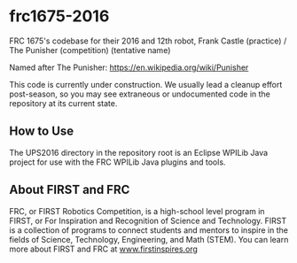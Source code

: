 frc1675-2016
============

FRC 1675's codebase for their 2016 and 12th robot, Frank Castle (practice) / The Punisher (competition) (tentative name)

Named after The Punisher: https://en.wikipedia.org/wiki/Punisher

This code is currently under construction. We usually lead a cleanup effort post-season, so you may see extraneous or undocumented code in the repository at its current state.

How to Use
----------

The UPS2016 directory in the repository root is an Eclipse WPILib Java project for use with the FRC WPILib Java plugins and tools.

About FIRST and FRC
-------------------

FRC, or FIRST Robotics Competition, is a high-school level program in FIRST,
 or For Inspiration and Recognition of Science and Technology. FIRST is a 
collection of programs to connect students and mentors to inspire in the fields 
of Science, Technology, Engineering, and Math (STEM). You can learn more about
FIRST and FRC at www.firstinspires.org